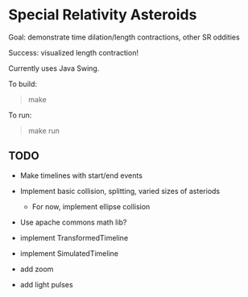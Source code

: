 Special Relativity Asteroids
============================

Goal: demonstrate time dilation/length contractions, other SR oddities

Success: visualized length contraction!

Currently uses Java Swing.

To build:
> make

To run:
> make run

TODO
----
- Make timelines with start/end events
- Implement basic collision, splitting, varied sizes of asteriods
  - For now, implement ellipse collision

- Use apache commons math lib?

- implement TransformedTimeline
- implement SimulatedTimeline

- add zoom

- add light pulses

